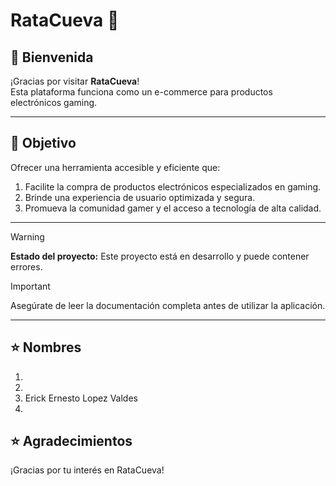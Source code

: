 # RataCueva 🚀

## 👋 Bienvenida

¡Gracias por visitar **RataCueva**!  
Esta plataforma funciona como un e-commerce para productos electrónicos gaming.

---

## 🎯 Objetivo

Ofrecer una herramienta accesible y eficiente que:

1. Facilite la compra de productos electrónicos especializados en gaming.
2. Brinde una experiencia de usuario optimizada y segura.
3. Promueva la comunidad gamer y el acceso a tecnología de alta calidad.
---

> [!WARNING]  
> **Estado del proyecto:** Este proyecto está en desarrollo y puede contener errores.

> [!IMPORTANT]  
> Asegúrate de leer la documentación completa antes de utilizar la aplicación.

---

## ⭐ Nombres
1.
2.
3. Erick Ernesto Lopez Valdes
4.
  
## ⭐ Agradecimientos

¡Gracias por tu interés en RataCueva!  

